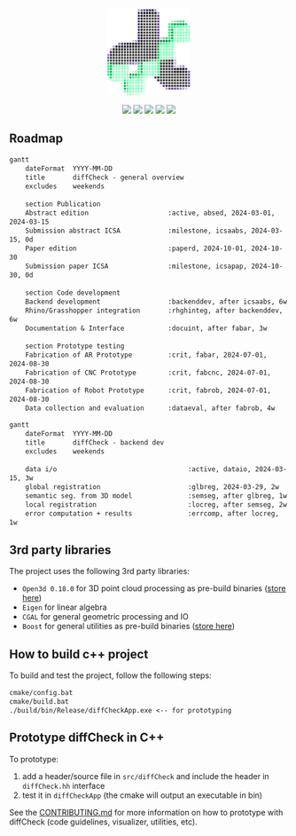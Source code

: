 <p align="center">
    <img src="./assets/logo/logo_pixelized_bwvioelt.png" width="150">
</p>
<p align="center">
    <img src="https://github.com/diffCheckOrg/diffCheck/actions/workflows/cpp-build.yml/badge.svg">
    <img src="https://github.com/diffCheckOrg/diffCheck/actions/workflows/gh-build.yml/badge.svg">
    <img src="https://github.com/diffCheckOrg/diffCheck/actions/workflows/pypi-build.yml/badge.svg">
    <img src="https://img.shields.io/pypi/v/diffCheck" href="https://pypi.org/project/diffCheck/">
    <img src="https://badges.frapsoft.com/os/v2/open-source.svg?v=103" href="https://github.com/ellerbrock/open-source-badges/">
</p>


## Roadmap

```mermaid
gantt
    dateFormat  YYYY-MM-DD
    title       diffCheck - general overview
    excludes    weekends

    section Publication
    Abstract edition                    :active, absed, 2024-03-01, 2024-03-15
    Submission abstract ICSA            :milestone, icsaabs, 2024-03-15, 0d
    Paper edition                       :paperd, 2024-10-01, 2024-10-30
    Submission paper ICSA               :milestone, icsapap, 2024-10-30, 0d

    section Code development
    Backend development                 :backenddev, after icsaabs, 6w
    Rhino/Grasshopper integration       :rhghinteg, after backenddev, 6w
    Documentation & Interface           :docuint, after fabar, 3w

    section Prototype testing
    Fabrication of AR Prototype         :crit, fabar, 2024-07-01, 2024-08-30
    Fabrication of CNC Prototype        :crit, fabcnc, 2024-07-01, 2024-08-30
    Fabrication of Robot Prototype      :crit, fabrob, 2024-07-01, 2024-08-30
    Data collection and evaluation      :dataeval, after fabrob, 4w
```

```mermaid
gantt
    dateFormat  YYYY-MM-DD
    title       diffCheck - backend dev
    excludes    weekends

    data i/o                                 :active, dataio, 2024-03-15, 3w
    global registration                      :glbreg, 2024-03-29, 2w
    semantic seg. from 3D model              :semseg, after glbreg, 1w
    local registration                       :locreg, after semseg, 2w
    error computation + results              :errcomp, after locreg, 1w
```

## 3rd party libraries

The project uses the following 3rd party libraries:
- `Open3d 0.18.0` for 3D point cloud processing as pre-build binaries ([store here](https://github.com/diffCheckOrg/submodule-open3d.git))
- `Eigen` for linear algebra
- `CGAL` for general geometric processing and IO
- `Boost` for general utilities as pre-build binaries ([store here](https://github.com/diffCheckOrg/submodule-boost.git))

## How to build c++ project
To build and test the project, follow the following steps:

```terminal
cmake/config.bat
cmake/build.bat
./build/bin/Release/diffCheckApp.exe <-- for prototyping
```

## Prototype diffCheck in C++
To prototype:
1) add a header/source file in `src/diffCheck` and include the header in `diffCheck.hh` interface
1) test it in `diffCheckApp` (the cmake will output an executable in bin)

See the [CONTRIBUTING.md](https://github.com/diffCheckOrg/diffCheck/blob/main/CONTRIBUTING.md) for more information on how to prototype with diffCheck (code guidelines, visualizer, utilities, etc).

